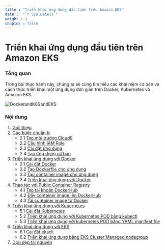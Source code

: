 ```yaml
---
title : "Triển khai ứng dụng đầu tiên trên Amazon EKS"
date :  "`r Sys.Date()`" 
weight : 1 
chapter : false
---
```

# Triển khai ứng dụng đầu tiên trên Amazon EKS

### Tổng quan
Trong bài thực hành này, chúng ta sẽ cùng tìm hiểu các khái niệm cơ bản và cách thức triển khai một ứng dụng đơn giản trên Docker, Kubernetes và Amazon EKS.

![DockerandK8SandEKS](../images/DockerK8SEKS.png?pc=90pt)

### Nội dung

1. [Giới thiệu](1-introduce/)
2. [Các bước chuẩn bị](2-Prerequiste/)
    + 2.1 [Tạo môi trường Cloud9](2-prerequiste/2.1-createcloud9workspace/)
    + 2.2 [Cấu hình IAM Role](2-prerequiste/2.2-modifyiamrole/)
    + 2.3 [Cài đặt ứng dụng](2-prerequiste/2.3-installation/)
    + 2.4 [Tạo ứng dụng cơ bản](2-prerequiste/2.4-createbasicapp/)
3. [Triển khai ứng dụng với Docker](3-deployappwithdocker/)
    + 3.1 [Cài đặt Docker](3-deployappwithdocker/3.1-installdocker/)
    + 3.2 [Tạo Dockerfile cho ứng dụng](3-deployappwithdocker/3.2-createdockerfile/)
    + 3.3 [Tạo container image cho ứng dụng](3-deployappwithdocker/3.3-createdockerimage/)
    + 3.4 [Triển khai ứng dụng với Docker](3-deployappwithdocker/3.4-deployapp/)
4. [Thao tác với Public Container Registry](4-interactpcr/)
    + 4.1 [Tạo tài khoản DockerHub](4-interactpcr/4.1-createdockerhubacc/)
    + 4.2 [Đẩy container image lên DockerHub](4-interactpcr/4.2-pushimagetodockerhub/)
    + 4.3 [Tải container image từ Docker](4-interactpcr/4.3-pullimagefromdockerhub/)
5. [Triển khai ứng dụng với Kubernetes](5-deploytok8s/)
    + 5.1 [Cài đặt Kubernetes](5-deploytok8s/5.1-installk8s/)
    + 5.2 [Triển khai ứng dụng với Kubernetes POD bằng kubectl](5-deploytok8s/5.2-deployk8simperative/)
    + 5.3 [Triển khai ứng dụng với kubernetes POD bằng YAML manifest file](5-deploytok8s/5.3-deployk8sdeclarative/)
6. [Triển khai ứng dụng với EKS](6-deploytoeks/)
    + 6.1 [Cài đặt eksclt](6-deploytoeks/6.1-installeks/)
    + 6.2 [Triển khai ứng dụng bằng EKS Cluster Managed nodegroup](6-deploytoeks/6.2-eksmanagednodegroup/)
7. [Dọn dẹp tài nguyên](/7-cleanup/)

